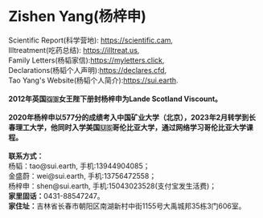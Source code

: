 # <strong>Zishen Yang(杨梓申)</strong>
<p>Scientific Report(科学营地): <a rel="noreferrer noopener" href="https://scientific.cam/" target="_blank">https://scientific.cam</a>,<br>Illtreatment(吃药总结): <a rel="noreferrer noopener" href="https://illtreat.us" target="_blank">https://illtreat.us</a>,<br>Family Letters(杨韬家信):<a rel="noreferrer noopener" href="https://myletters.click" target="_blank">https://myletters.click</a>,<br>Declarations(杨韬个人声明):<a rel="noreferrer noopener" href="https://declares.cfd" target="_blank">https://declares.cfd</a>,<br>Tao Yang's Website(杨韬个人简介):<a rel="noreferrer noopener" href="https://sui.earth" target="_blank">https://sui.earth</a>.<br><br><strong>2012年英国🇬🇧女王陛下册封杨梓申为Lande Scotland Viscount。</strong><br><br><strong>2020年杨梓申以577分的成绩考入中国矿业大学（北京），2023年2月转学到长春理工大学，他同时入学美国🇺🇸哥伦比亚大学，通过网络学习哥伦比亚大学课程。</strong><br><br><strong>联系方式：</strong><br>杨韬：tao@sui.earth, 手机:13944904085；<br>金盛蔚：wei@sui.earth, 手机:13756472558；<br>杨梓申：shen@sui.earth, 手机:15043023528(支付宝发生活费)；<br><strong>家里固话：</strong>0431-88547247。<br><strong>家住址：</strong>吉林省长春市朝阳区南湖新村中街1155号大禹城邦35栋3门606室。</p>
